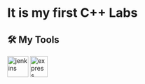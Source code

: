 # It is my first C++ Labs 
## 🛠 My Tools 
<a target="_blank"> <img src="https://img.icons8.com/fluency/452/visual-studio-2019.png" alt="jenkins" width="48" height="48"/> </a> 
<a target="_blank"> <img src="https://img.icons8.com/color/452/visual-studio-code-2019.png" alt="express" width="40" height="48"/> </a>
